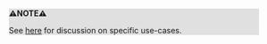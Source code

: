 <div style="margin:2em; background-color: #e0e0e0;">

<strong>⚠️NOTE️️️⚠️</strong>

See [here](https://stackoverflow.com/a/56494186) for discussion on specific use-cases.
</div>

